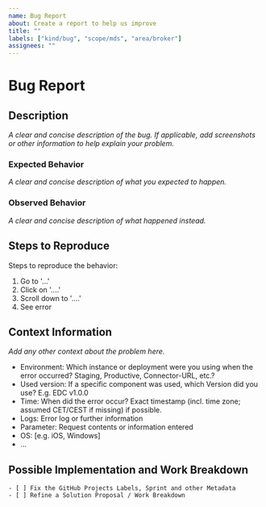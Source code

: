 ```yaml
---
name: Bug Report
about: Create a report to help us improve
title: ""
labels: ["kind/bug", "scope/mds", "area/broker"]
assignees: ""
---
```


# Bug Report

## Description

_A clear and concise description of the bug._
_If applicable, add screenshots or other information to help explain your problem._

### Expected Behavior

_A clear and concise description of what you expected to happen._

### Observed Behavior

_A clear and concise description of what happened instead._

## Steps to Reproduce

Steps to reproduce the behavior:

1. Go to '...'
2. Click on '....'
3. Scroll down to '....'
4. See error

## Context Information

_Add any other context about the problem here._

-   Environment: Which instance or deployment were you using when the error occurred? Staging, Productive, Connector-URL, etc.?
-   Used version: If a specific component was used, which Version did you use? E.g. EDC v1.0.0
-   Time: When did the error occur? Exact timestamp (incl. time zone; assumed CET/CEST if missing) if possible.
-   Logs: Error log or further information
-   Parameter: Request contents or information entered
-   OS: [e.g. iOS, Windows]
-   ...

## Possible Implementation and Work Breakdown

```[tasklist]
- [ ] Fix the GitHub Projects Labels, Sprint and other Metadata
- [ ] Refine a Solution Proposal / Work Breakdown
```
